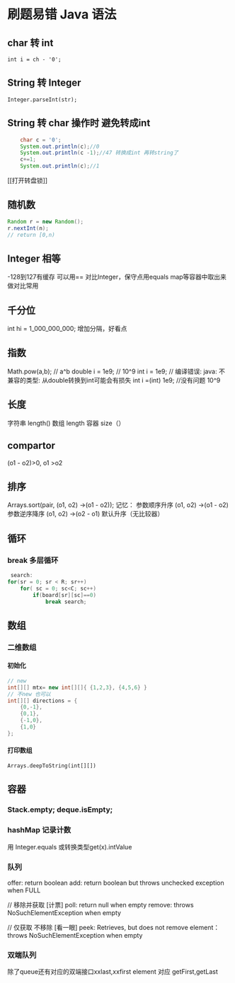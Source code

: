 # 刷题易错 Java 语法
## char  转 int
`int i = ch - '0';`
## String 转 Integer
`Integer.parseInt(str);`
## String 转 char 操作时 避免转成int
```java
    char c = '0';
    System.out.println(c);//0
    System.out.println(c -1);//47 转换成int 再转string了
    c+=1;
    System.out.println(c);//1
```
[[打开转盘锁]]

## 随机数
```java
Random r = new Random();
r.nextInt(n);
// return [0,n)
```
## Integer 相等
-128到127有缓存 可以用==
对比Integer，保守点用equals
map等容器中取出来做对比常用

## 千分位
int hi = 1_000_000_000;
增加分隔，好看点

## 指数 
Math.pow(a,b); // a^b
double i = 1e9; // 10^9
int i = 1e9; // 编译错误: java: 不兼容的类型: 从double转换到int可能会有损失
int i =(int) 1e9; //没有问题 10^9

## 长度
字符串 length()
数组 length
容器 size（）

## compartor
(o1 - o2)>0, o1 >o2
## 排序
Arrays.sort(pair, (o1, o2) ->(o1 - o2));
记忆：
参数顺序升序 (o1, o2) ->(o1 - o2)
参数逆序降序 (o1, o2) ->(o2 - o1)
默认升序（无比较器）
## 循环
### break 多层循环
```java
 search: 
for(sr = 0; sr < R; sr++)
    for( sc = 0; sc<C; sc++)
        if(board[sr][sc]==0)
            break search;
```
## 数组
### 二维数组
#### 初始化
```java
// new
int[][] mtx= new int[][]{ {1,2,3}, {4,5,6} }
// 不new 也可以
int[][] directions = {
    {0,-1}, 
    {0,1}, 
    {-1,0}, 
    {1,0}
};

```
#### 打印数组
`Arrays.deepToString(int[][])`

## 容器
### Stack.empty; deque.isEmpty;
### hashMap 记录计数
用 Integer.equals 或转换类型get(x).intValue

### 队列
offer: return boolean
add:  return boolean but throws unchecked exception when FULL

// 移除并获取 [计票]
poll: return null when empty
remove: throws NoSuchElementException when empty

// 仅获取 不移除 [看一眼]
peek: Retrieves, but does not remove 
element：throws NoSuchElementException when empty

### 双端队列 
除了queue还有对应的双端接口xxlast,xxfirst
element 对应 getFirst,getLast